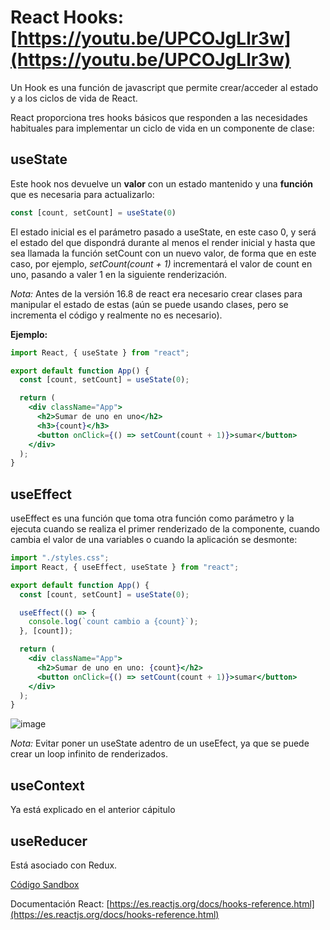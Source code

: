 # React Hooks: [https://youtu.be/UPCOJgLlr3w](https://youtu.be/UPCOJgLlr3w)

Un Hook es una función de javascript que permite crear/acceder al estado y a los ciclos de vida de React.

React proporciona tres hooks básicos que responden a las necesidades habituales para implementar un ciclo de vida en un componente de clase:

## useState
Este hook nos devuelve un **valor** con un estado mantenido y una **función** que es necesaria para actualizarlo:

```jsx
const [count, setCount] = useState(0)
```

El estado inicial es el parámetro pasado a useState, en este caso 0, y será el estado del que dispondrá durante al menos el render inicial y hasta que sea llamada la función setCount con un nuevo valor, de forma que en este caso, por ejemplo, *setCount(count + 1)* incrementará el valor de count en uno, pasando a valer 1 en la siguiente renderización.

*Nota:* Antes de la versión 16.8 de react era necesario crear clases para manipular el estado de estas (aún se puede usando clases, pero se incrementa el código y realmente no es necesario).

**Ejemplo:**

```jsx
import React, { useState } from "react";

export default function App() {
  const [count, setCount] = useState(0);

  return (
    <div className="App">
      <h2>Sumar de uno en uno</h2>
      <h3>{count}</h3>
      <button onClick={() => setCount(count + 1)}>sumar</button>
    </div>
  );
}
```

## useEffect

useEffect es una función que toma otra función como parámetro y la ejecuta cuando se realiza el primer renderizado de la componente, cuando cambia el valor de una variables o cuando la aplicación se desmonte:

```jsx
import "./styles.css";
import React, { useEffect, useState } from "react";

export default function App() {
  const [count, setCount] = useState(0);

  useEffect(() => {
    console.log(`count cambio a {count}`);
  }, [count]);

  return (
    <div className="App">
      <h2>Sumar de uno en uno: {count}</h2>
      <button onClick={() => setCount(count + 1)}>sumar</button>
    </div>
  );
}
```

![image](https://user-images.githubusercontent.com/60657504/184805479-84ff450d-346e-4aee-a032-17474004c587.png)

*Nota:* Evitar poner un useState adentro de un useEfect, ya que se puede crear un loop infinito de renderizados.

## useContext

Ya está explicado en el anterior cápitulo

## useReducer

Está asociado con Redux.

[Código Sandbox](https://codesandbox.io/s/aprendiendo-hooks-8nmg97)

Documentación React: [https://es.reactjs.org/docs/hooks-reference.html](https://es.reactjs.org/docs/hooks-reference.html)
